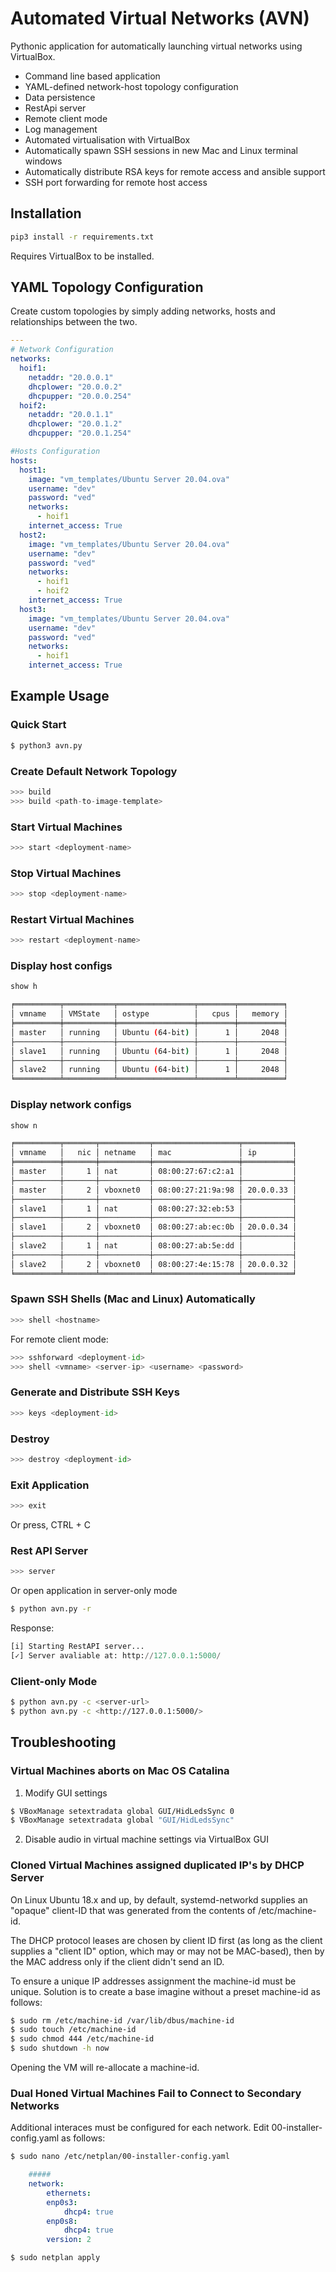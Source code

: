 # Automated Virtual Networks (AVN)

Pythonic application for automatically launching virtual networks using VirtualBox. 

* Command line based application 
* YAML-defined network-host topology configuration
* Data persistence 
* RestApi server
* Remote client mode
* Log management 
* Automated virtualisation with VirtualBox 
* Automatically spawn SSH sessions in new Mac and Linux terminal windows
* Automatically distribute RSA keys for remote access and ansible support 
* SSH port forwarding for remote host access 


## Installation 

```bash
pip3 install -r requirements.txt
```

Requires VirtualBox to be installed. 

## YAML Topology Configuration 

Create custom topologies by simply adding networks, hosts and relationships between the two. 

```yaml
---
# Network Configuration
networks:
  hoif1:
    netaddr: "20.0.0.1"
    dhcplower: "20.0.0.2"
    dhcpupper: "20.0.0.254"
  hoif2:
    netaddr: "20.0.1.1"
    dhcplower: "20.0.1.2"
    dhcpupper: "20.0.1.254"

#Hosts Configuration
hosts:
  host1:
    image: "vm_templates/Ubuntu Server 20.04.ova"
    username: "dev"
    password: "ved"
    networks:
      - hoif1
    internet_access: True
  host2:
    image: "vm_templates/Ubuntu Server 20.04.ova"
    username: "dev"
    password: "ved"
    networks:
      - hoif1
      - hoif2    
    internet_access: True
  host3:
    image: "vm_templates/Ubuntu Server 20.04.ova"
    username: "dev"
    password: "ved"
    networks:
      - hoif1
    internet_access: True
```

## Example Usage 

### Quick Start
```bash 
$ python3 avn.py
```

### Create Default Network Topology
```python
>>> build
>>> build <path-to-image-template>
```

### Start Virtual Machines 
```python
>>> start <deployment-name>
```

### Stop Virtual Machines 
```python
>>> stop <deployment-name>
```

### Restart Virtual Machines 
```python
>>> restart <deployment-name>
```

### Display host configs 
```python 
show h
```

```bash
╒══════════╤═══════════╤═════════════════╤════════╤══════════╕
│ vmname   │ VMState   │ ostype          │   cpus │   memory │
╞══════════╪═══════════╪═════════════════╪════════╪══════════╡
│ master   │ running   │ Ubuntu (64-bit) │      1 │     2048 │
├──────────┼───────────┼─────────────────┼────────┼──────────┤
│ slave1   │ running   │ Ubuntu (64-bit) │      1 │     2048 │
├──────────┼───────────┼─────────────────┼────────┼──────────┤
│ slave2   │ running   │ Ubuntu (64-bit) │      1 │     2048 │
╘══════════╧═══════════╧═════════════════╧════════╧══════════╛
```

### Display network configs 
```python 
show n
```

```bash
╒══════════╤═══════╤═══════════╤═══════════════════╤═══════════╕
│ vmname   │   nic │ netname   │ mac               │ ip        │
╞══════════╪═══════╪═══════════╪═══════════════════╪═══════════╡
│ master   │     1 │ nat       │ 08:00:27:67:c2:a1 │           │
├──────────┼───────┼───────────┼───────────────────┼───────────┤
│ master   │     2 │ vboxnet0  │ 08:00:27:21:9a:98 │ 20.0.0.33 │
├──────────┼───────┼───────────┼───────────────────┼───────────┤
│ slave1   │     1 │ nat       │ 08:00:27:32:eb:53 │           │
├──────────┼───────┼───────────┼───────────────────┼───────────┤
│ slave1   │     2 │ vboxnet0  │ 08:00:27:ab:ec:0b │ 20.0.0.34 │
├──────────┼───────┼───────────┼───────────────────┼───────────┤
│ slave2   │     1 │ nat       │ 08:00:27:ab:5e:dd │           │
├──────────┼───────┼───────────┼───────────────────┼───────────┤
│ slave2   │     2 │ vboxnet0  │ 08:00:27:4e:15:78 │ 20.0.0.32 │
╘══════════╧═══════╧═══════════╧═══════════════════╧═══════════╛
``` 

### Spawn SSH Shells (Mac and Linux) Automatically 
```python
>>> shell <hostname>
```
For remote client mode: 
```python
>>> sshforward <deployment-id>
>>> shell <vmname> <server-ip> <username> <password>
```

### Generate and Distribute SSH Keys 
```python
>>> keys <deployment-id>
```

### Destroy
```python
>>> destroy <deployment-id>
```

### Exit Application 
```python
>>> exit 
```
Or press, CTRL + C 

### Rest API Server
```python
>>> server
```
Or open application in server-only mode 
```bash
$ python avn.py -r 
```

Response:
```python
[i] Starting RestAPI server...
[✓] Server avaliable at: http://127.0.0.1:5000/
```

### Client-only Mode
```bash
$ python avn.py -c <server-url>
$ python avn.py -c <http://127.0.0.1:5000/>
```


## Troubleshooting 

### Virtual Machines aborts on Mac OS Catalina 

1. Modify GUI settings
```bash 
$ VBoxManage setextradata global GUI/HidLedsSync 0
$ VBoxManage setextradata global "GUI/HidLedsSync"
```
2. Disable audio in virtual machine settings via VirtualBox GUI

### Cloned Virtual Machines assigned duplicated IP's by DHCP Server 
On Linux Ubuntu 18.x and up, by default, systemd-networkd supplies an "opaque" client-ID that was generated from the contents of /etc/machine-id.

The DHCP protocol leases are chosen by client ID first (as long as the client supplies a "client ID" option, which may or may not be MAC-based), then by the MAC address only if the client didn't send an ID.

To ensure a unique IP addresses assignment the machine-id must be unique. Solution is to create a base imagine without a preset machine-id as follows: 

```bash
$ sudo rm /etc/machine-id /var/lib/dbus/machine-id
$ sudo touch /etc/machine-id
$ sudo chmod 444 /etc/machine-id
$ sudo shutdown -h now
``` 
Opening the VM will re-allocate a machine-id. 

### Dual Honed Virtual Machines Fail to Connect to Secondary Networks
Additional interaces must be configured for each network. Edit 00-installer-config.yaml as follows:

```bash
$ sudo nano /etc/netplan/00-installer-config.yaml
```
```yaml
    #####
    network:
        ethernets:
        enp0s3:
            dhcp4: true
        enp0s8:
            dhcp4: true
        version: 2
```
```bash
$ sudo netplan apply
```

